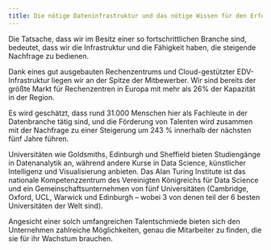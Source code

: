 ```yaml
---
title: Die nötige Dateninfrastruktur und das nötige Wissen für den Erfolg
---
```


Die Tatsache, dass wir im Besitz einer so fortschrittlichen Branche sind, bedeutet, dass wir die Infrastruktur und die Fähigkeit haben, die steigende Nachfrage zu bedienen.

Dank eines gut ausgebauten Rechenzentrums und Cloud-gestützter EDV-Infrastruktur liegen wir an der Spitze der Mitbewerber. Wir sind bereits der größte Markt für Rechenzentren in Europa mit mehr als 26% der Kapazität in der Region.

Es wird geschätzt, dass rund 31.000 Menschen hier als Fachleute in der Datenbranche tätig sind, und die Förderung von Talenten wird zusammen mit der Nachfrage zu einer Steigerung um 243 % innerhalb der nächsten fünf Jahre führen.

Universitäten wie Goldsmiths, Edinburgh und Sheffield bieten Studiengänge in Datenanalytik an, während andere Kurse in Data Science, künstlicher Intelligenz und Visualisierung anbieten. Das Alan Turing Institute ist das nationale Kompetenzzentrum des Vereinigten Königreichs für Data Science und ein Gemeinschaftsunternehmen von fünf Universitäten (Cambridge, Oxford, UCL, Warwick und Edinburgh – wobei 3 von denen teil der 6 besten Universitäten der Welt sind).

Angesicht einer solch umfangreichen Talentschmiede bieten sich den Unternehmen zahlreiche Möglichkeiten, genau die Mitarbeiter zu finden, die sie für ihr Wachstum brauchen.
